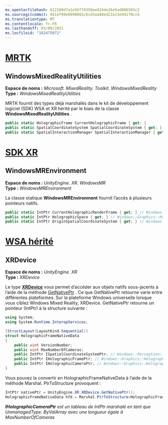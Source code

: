 ```yaml
---
ms.openlocfilehash: 612168d7a1e56f74350ee8244e26e5ad886503c2
ms.sourcegitcommit: 441ef99e6090081c6cd3aa88ed21e13e941f0cc6
ms.translationtype: MT
ms.contentlocale: fr-FR
ms.lasthandoff: 03/09/2021
ms.locfileid: "102475072"
---
```

# <a name="mrtk"></a>[MRTK](#tab/mrtk)

## <a name="windowsmixedrealityutilities"></a>WindowsMixedRealityUtilities

**Espace de noms :** *Microsoft. MixedReality. Toolkit. WindowsMixedReality*<br>
**Type :** *WindowsMixedRealityUtilities*

MRTK fournit des types déjà marshalés dans le kit de développement logiciel (SDK) WSA et XR hérité par le biais de la classe **WindowsMixedRealityUtilities** .

```cs
public static HolographicFrame CurrentHolographicFrame { get; }
public static SpatialCoordinateSystem SpatialCoordinateSystem { get; }
public static SpatialInteractionManager SpatialInteractionManager { get; }
```

# <a name="xr-sdk"></a>[SDK XR](#tab/xr)

## <a name="windowsmrenvironment"></a>WindowsMREnvironment

**Espace de noms :** *UnityEngine. XR. WindowsMR*<br>
**Type :** *WindowsMREnvironment*

La classe statique **WindowsMREnvironment** fournit l’accès à plusieurs pointeurs natifs.

```cs
public static IntPtr CurrentHolographicRenderFrame { get; } // Windows::Graphics::Holographic::IHolographicFrame
public static IntPtr HolographicSpace { get; } // Windows::Graphics::Holographic::IHolographicSpace
public static IntPtr OriginSpatialCoordinateSystem { get; } // Windows::Perception::Spatial::ISpatialCoordinateSystem
```

# <a name="legacy-wsa"></a>[WSA hérité](#tab/wsa)

## <a name="xrdevice"></a>XRDevice

**Espace de noms :** *UnityEngine. XR*<br>
**Type :** *XRDevice*

Le type <a href="https://docs.unity3d.com/ScriptReference/XR.XRDevice.html" target="_blank">**XRDevice**</a> vous permet d’accéder aux objets natifs sous-jacents à l’aide de la méthode <a href="https://docs.unity3d.com/ScriptReference/XR.XRDevice.GetNativePtr.html" target="_blank">GetNativePtr</a> . Ce que GetNativePtr retourne varie entre différentes plateformes. Sur la plateforme Windows universelle lorsque vous ciblez Windows Mixed Reality, XRDevice. GetNativePtr retourne un pointeur (IntPtr) à la structure suivante :

```cs
using System;
using System.Runtime.InteropServices;

[StructLayout(LayoutKind.Sequential)]
struct HolographicFrameNativeData
{
    public uint VersionNumber;
    public uint MaxNumberOfCameras;
    public IntPtr ISpatialCoordinateSystemPtr; // Windows::Perception::Spatial::ISpatialCoordinateSystem
    public IntPtr IHolographicFramePtr; // Windows::Graphics::Holographic::IHolographicFrame
    public IntPtr IHolographicCameraPtr; // Windows::Graphics::Holographic::IHolographicCamera
}
```

Vous pouvez la convertir en HolographicFrameNativeData à l’aide de la méthode Marshal. PtrToStructure provoquent :

```cs
IntPtr nativePtr = UnityEngine.XR.XRDevice.GetNativePtr();
HolographicFrameNativeData hfd = Marshal.PtrToStructure<HolographicFrameNativeData>(nativePtr);
```

***IHolographicCameraPtr** est un tableau de IntPtr marshalé en tant que UnmanagedType. ByValArray avec une longueur égale à MaxNumberOfCameras*
